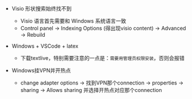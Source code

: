 * Visio 形状搜索始终找不到
    * Visio 语言首先需要和 Windows 系统语言一致
    * Control panel -> Indexing Options (得出现visio content) -> Advanced -> Rebuild

* Windows + VSCode + latex
    * 下载textlive，特别需要注意的一点是：`需要用管理员权限安装`，否则会报错

* Windows挂VPN并开热点
    * change adapter options -> 找到VPN那个connection -> properties -> sharing -> Allows sharing 并选择开热点对应那个connection